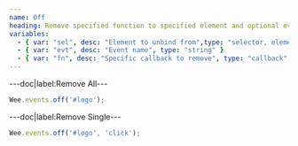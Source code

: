 ```yaml
---
name: Off
heading: Remove specified function to specified element and optional event|function
variables:
  - { var: "sel", desc: "Element to unbind from",type: "selector, element", req: true }
  - { var: "evt", desc: "Event name", type: "string" }
  - { var: "fn", desc: "Specific callback to remove", type: "callback" }
---
```


---doc|label:Remove All---

```javascript
Wee.events.off('#logo');
```

---doc|label:Remove Single---

```javascript
Wee.events.off('#logo', 'click');
```